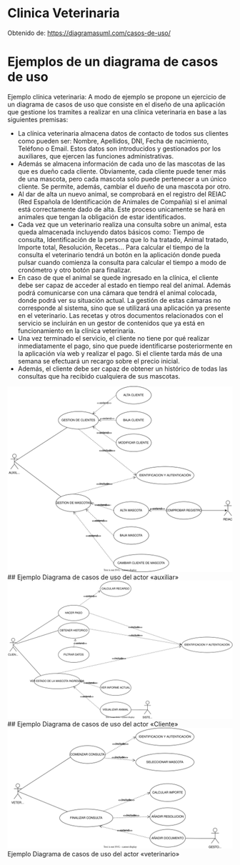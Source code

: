# Clinica Veterinaria

Obtenido de: https://diagramasuml.com/casos-de-uso/

# Ejemplos de un diagrama de casos de uso

Ejemplo clínica veterinaria:
A modo de ejemplo se propone un ejercicio de un diagrama de casos de uso que consiste en el diseño de una aplicación que gestione los tramites a realizar en una clínica veterinaria en base a las siguientes premisas:

* La clínica veterinaria almacena datos de contacto de todos sus clientes como pueden ser: Nombre, Apellidos, DNI, Fecha de nacimiento, Teléfono o Email. Estos datos son introducidos y gestionados por los auxiliares, que ejercen las funciones administrativas.
* Además se almacena información de cada uno de las mascotas de las que es dueño cada cliente. Obviamente, cada cliente puede tener más de una mascota, pero cada mascota solo puede pertenecer a un único cliente. Se permite, además, cambiar el dueño de una mascota por otro.
* Al dar de alta un nuevo animal, se comprobará en el registro del REIAC (Red Española de Identificación de Animales de Compañía) si el animal está correctamente dado de alta. Este proceso unicamente se hará en animales que tengan la obligación de estar identificados.
* Cada vez que un veterinario realiza una consulta sobre un animal, esta queda almacenada incluyendo datos básicos como: Tiempo de consulta, Identificación de la persona que lo ha tratado, Animal tratado, Importe total, Resolución, Recetas… Para calcular el tiempo de la consulta el veterinario tendrá un botón en la aplicación donde pueda pulsar cuando comienza la consulta para calcular el tiempo a modo de cronómetro y otro botón para finalizar.
* En caso de que el animal se quede ingresado en la clínica, el cliente debe ser capaz de acceder al estado en tiempo real del animal. Además podrá comunicarse con una cámara que tendrá el animal colocada, donde podrá ver su situación actual. La gestión de estas cámaras no corresponde al sistema, sino que se utilizará una aplicación ya presente en el veterinario.
Las recetas y otros documentos relacionados con el servicio se incluirán en un gestor de contenidos que ya está en funcionamiento en la clínica veterinaria.
* Una vez terminado el servicio, el cliente no tiene por qué realizar inmediatamente el pago, sino que puede identificarse posteriormente en la aplicación vía web y realizar el pago. Si el cliente tarda más de una semana se efectuará un recargo sobre el precio inicial.
* Además, el cliente debe ser capaz de obtener un histórico de todas las consultas que ha recibido cualquiera de sus mascotas.

<img src="img/Auxiliar.svg">
## Ejemplo Diagrama de casos de uso del actor «auxiliar»

<img src="img/CLIENTE.svg">
## Ejemplo Diagrama de casos de uso del actor «Cliente»

<img src="img/VETERINARIO.svg">
Ejemplo Diagrama de casos de uso del actor «veterinario»